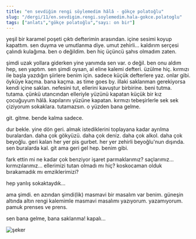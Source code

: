 ```yaml
---
title: "en sevdiğim rengi söylemedim hâlâ - gökçe polatoğlu"
slug: "/dergi/11/en.sevdigim.rengi.soylemedim.hala-gokce.polatoglu"
tags: ["anlatı","gökçe polatoğlu","sayı: on bir"]
---
```


yeşil bir karamel poşeti çıktı defterimin arasından. içine sesimi koyup
kapattım. sen duyma ve umutlanma diye. umut zehirli... kaldırım serçesi
çalındı kulağıma. ben o değildim. ben hiç üçüncü şahıs olmadım zaten.

şimdi uzak yollara giderken yine yanımda sen var. o değil. ben onu aldım
hep, sen yaptım. sen şimdi oysan, al eline kalemi defteri. üzülme hiç.
kırmızı ile başla yazdığın şiirlere benim için. sadece küçük defterlere
yaz. onlar gibi. öyküye kaçma. bana kaçma. as time goes by. illaki
saklanman gerekiyorsa kendi içine saklan. nefesini tut, ellerini
kavuştur birbirine. beni tutma. tutama. çünkü utancından elleriyle
yüzünü kapatan küçük bir kız çocuğuyum hâlâ. kapılarını yüzüne kapatan.
kırmızı tebeşirlerle sek sek çiziyorum sokaklara. tutamazsın. o yüzden
bana gelme.

git. gitme. bende kalma sadece.

dur bekle. yine dön geri. almak istediklerini toplayana kadar ayrılma
buralardan. daha çok gökyüzü. daha çok deniz. daha çok alkol. daha çok
beyoğlu. geri kalan her yer pis gurbet. her yer zehirli beyoğlu'nun
dışında. sen buralarda kal. git ama geri gel hep. benim gibi.

fark ettin mi ne kadar çok benziyor işaret parmaklarımız? saçlarımız...
kırmızılarımız... ellerimizi tutan olmadı mı hiç? koskocaman olduk
bırakamadık mı emziklerimizi?

hep yanlış sokaktaydık...

ama şimdi. en azından şimdi(lik) masmavi bir masalım var benim. güneşin
altında altın rengi kalemimle masmavi masalımı yazıyorum. yazamıyorum.
pamuk prenses ve prens.

sen bana gelme, bana saklanma! kapalı...

![şeker](/img/ky11_31.jpg)
